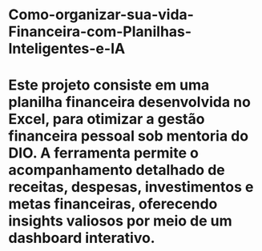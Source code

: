 # Como-organizar-sua-vida-Financeira-com-Planilhas-Inteligentes-e-IA

# Este projeto consiste em uma planilha financeira desenvolvida no Excel, para otimizar a gestão financeira pessoal sob mentoria do DIO. A ferramenta permite o acompanhamento detalhado de receitas, despesas, investimentos e metas financeiras, oferecendo insights valiosos por meio de um dashboard interativo.
